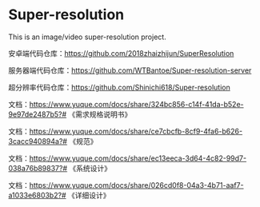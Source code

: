# Super-resolution

This is an image/video super-resolution project.

安卓端代码仓库：https://github.com/2018zhaizhijun/SuperResolution

服务器端代码仓库：https://github.com/WTBantoe/Super-resolution-server

超分辨率代码仓库：https://github.com/Shinichi618/Super-resolution

文档：https://www.yuque.com/docs/share/324bc856-c14f-41da-b52e-9e97de2487b5?# 《需求规格说明书》

文档：https://www.yuque.com/docs/share/ce7cbcfb-8cf9-4fa6-b626-3cacc940894a?# 《规范》

文档：https://www.yuque.com/docs/share/ec13eeca-3d64-4c82-99d7-038a76b89837?# 《系统设计》

文档：https://www.yuque.com/docs/share/026cd0f8-04a3-4b71-aaf7-a1033e6803b2?# 《详细设计》

